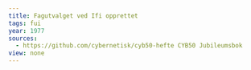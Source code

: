 ```yaml
---
title: Fagutvalget ved Ifi opprettet
tags: fui
year: 1977
sources:
  - https://github.com/cybernetisk/cyb50-hefte CYB50 Jubileumsbok
view: none
---
```

